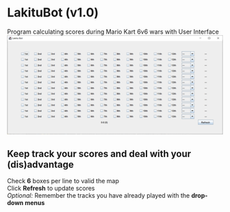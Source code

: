 # LakituBot (v1.0)
Program calculating scores during Mario Kart 6v6 wars with User Interface  
![Screenshot](https://github.com/Rxdsilver/LakituBot/blob/master/LakituBOT/ressources/IMG1.PNG)

## Keep track your scores and deal with your (dis)advantage
Check __6__ boxes per line to valid the map  
Click __Refresh__ to update scores  
*Optional:* Remember the tracks you have already played with the __drop-down menus__
